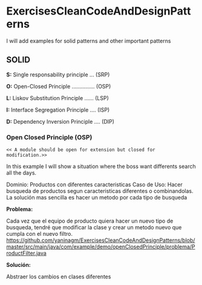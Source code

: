 # ExercisesCleanCodeAndDesignPatterns
I will add examples for solid patterns and other important patterns


## SOLID
**S:** Single responsability principle ... (SRP)

**O:** Open-Closed Principle ............... (OSP)  
 
**L:** Liskov Substitution Principle ...... (LSP)

**I:** Interface Segregation Principle .... (ISP)

**D:** Dependency Inversion Principle .... (DIP)

### Open Closed Principle (OSP)
`<< A module should be open for extension but closed for modification.>>`

In this example I will show a situation where the boss want differents search all the days.

Dominio: Productos con diferentes caracteristicas
Caso de Uso: Hacer busqueda de productos segun caracteristicas diferentes o combinandolas.
La solución mas sencilla es hacer un metodo por cada tipo de busqueda

**Problema:**

Cada vez que el equipo de producto quiera hacer un nuevo tipo de busqueda, tendré que modificar la clase y crear un metodo nuevo que cumpla con el nuevo filtro.
https://github.com/yaninagm/ExercisesCleanCodeAndDesignPatterns/blob/master/src/main/java/com/example/demo/openClosedPrinciple/problema/ProductFilter.java

**Solución:**

Abstraer los cambios en clases diferentes